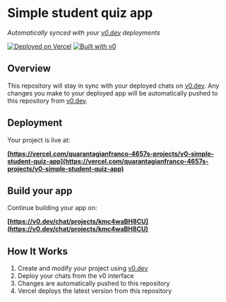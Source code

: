# Simple student quiz app

*Automatically synced with your [v0.dev](https://v0.dev) deployments*

[![Deployed on Vercel](https://img.shields.io/badge/Deployed%20on-Vercel-black?style=for-the-badge&logo=vercel)](https://vercel.com/quarantagianfranco-4657s-projects/v0-simple-student-quiz-app)
[![Built with v0](https://img.shields.io/badge/Built%20with-v0.dev-black?style=for-the-badge)](https://v0.dev/chat/projects/kmc4waBH8CU)

## Overview

This repository will stay in sync with your deployed chats on [v0.dev](https://v0.dev).
Any changes you make to your deployed app will be automatically pushed to this repository from [v0.dev](https://v0.dev).

## Deployment

Your project is live at:

**[https://vercel.com/quarantagianfranco-4657s-projects/v0-simple-student-quiz-app](https://vercel.com/quarantagianfranco-4657s-projects/v0-simple-student-quiz-app)**

## Build your app

Continue building your app on:

**[https://v0.dev/chat/projects/kmc4waBH8CU](https://v0.dev/chat/projects/kmc4waBH8CU)**

## How It Works

1. Create and modify your project using [v0.dev](https://v0.dev)
2. Deploy your chats from the v0 interface
3. Changes are automatically pushed to this repository
4. Vercel deploys the latest version from this repository
